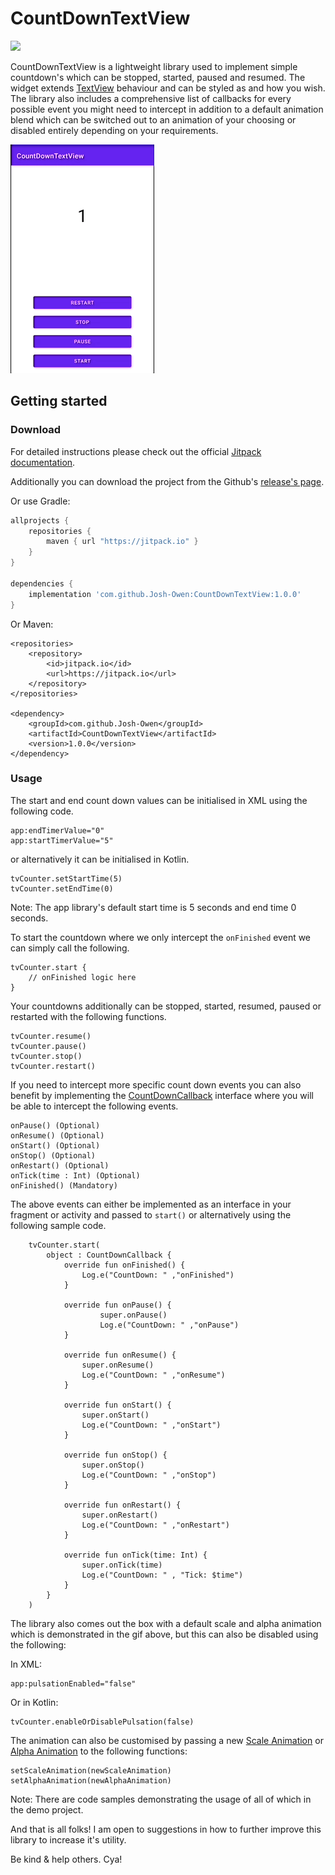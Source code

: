 # CountDownTextView

[![](https://jitpack.io/v/Josh-Owen/CountDownTextView.svg)](https://jitpack.io/#Josh-Owen/CountDownTextView)

CountDownTextView is a lightweight library used to implement simple countdown's which can be
stopped, started, paused and resumed. The widget
extends [TextView](https://developer.android.com/reference/android/widget/TextView) behaviour and
can be styled as and how you wish. The library also includes a comprehensive list of callbacks for every possible
event you might need to intercept in addition to a default animation blend which can be
switched out to an animation of your choosing or disabled entirely depending on your requirements.

![](Images/preview.gif)

## Getting started

### Download

For detailed instructions please check out the
official [Jitpack documentation](https://jitpack.io/#Josh-Owen/CountDownTextView/tag).

Additionally you can download the project from the
Github's [release's page](https://github.com/Josh-Owen/CountDownTextView/releases).

Or use Gradle:

```gradle
allprojects {
    repositories {
        maven { url "https://jitpack.io" }
    }
}

dependencies {
    implementation 'com.github.Josh-Owen:CountDownTextView:1.0.0'
}
```

Or Maven:

```
<repositories>
    <repository>
        <id>jitpack.io</id>
        <url>https://jitpack.io</url>
    </repository>
</repositories>

<dependency>
    <groupId>com.github.Josh-Owen</groupId>
    <artifactId>CountDownTextView</artifactId>
    <version>1.0.0</version>
</dependency>
```

### Usage

The start and end count down values can be initialised in XML using the following code.

```
app:endTimerValue="0"
app:startTimerValue="5"
```

or alternatively it can be initialised in Kotlin.

```
tvCounter.setStartTime(5)
tvCounter.setEndTime(0)
```

Note: The app library's default start time is 5 seconds and end time 0 seconds.

To start the countdown where we only intercept the `onFinished` event we can simply call the
following.

```
tvCounter.start {
    // onFinished logic here
}
```

Your countdowns additionally can be stopped, started, resumed, paused or restarted with the
following functions.

```
tvCounter.resume()
tvCounter.pause()
tvCounter.stop()
tvCounter.restart() 
```

If you need to intercept more specific count down events you can also benefit by implementing
the [CountDownCallback](https://github.com/Josh-Owen/CountDownTextView/blob/main/CountDownTextView/src/main/java/com/joshowen/countdowntextview/CountDownCallback.kt)
interface where you will be able to intercept the following events.

```
onPause() (Optional) 
onResume() (Optional) 
onStart() (Optional) 
onStop() (Optional) 
onRestart() (Optional) 
onTick(time : Int) (Optional) 
onFinished() (Mandatory)  
```

The above events can either be implemented as an interface in your fragment or activity and passed
to `start()` or alternatively using the following sample code.

```
    tvCounter.start(
        object : CountDownCallback {
            override fun onFinished() {
                Log.e("CountDown: " ,"onFinished")
            }

            override fun onPause() {
                    super.onPause()
                    Log.e("CountDown: " ,"onPause")
            }

            override fun onResume() {
                super.onResume()
                Log.e("CountDown: " ,"onResume")
            }

            override fun onStart() {
                super.onStart()
                Log.e("CountDown: " ,"onStart")
            }

            override fun onStop() {
                super.onStop()
                Log.e("CountDown: " ,"onStop")
            }

            override fun onRestart() {
                super.onRestart()
                Log.e("CountDown: " ,"onRestart")
            }

            override fun onTick(time: Int) {
                super.onTick(time)
                Log.e("CountDown: " , "Tick: $time")
            }
        }
    )
```

The library also comes out the box with a default scale and alpha animation which is demonstrated in
the gif above, but this can also be disabled using the following:

In XML:

```
app:pulsationEnabled="false"
```

Or in Kotlin:

```
tvCounter.enableOrDisablePulsation(false)
```

The animation can also be customised by passing a
new [Scale Animation](https://developer.android.com/reference/android/view/animation/ScaleAnimation)
or [Alpha Animation](https://developer.android.com/reference/android/view/animation/AlphaAnimation)
to the following functions:

```
setScaleAnimation(newScaleAnimation)
setAlphaAnimation(newAlphaAnimation)
```

Note: There are code samples demonstrating the usage of all of which in the demo project.

And that is all folks! I am open to suggestions in how to further improve this library to increase
it's utility.

Be kind & help others. Cya!